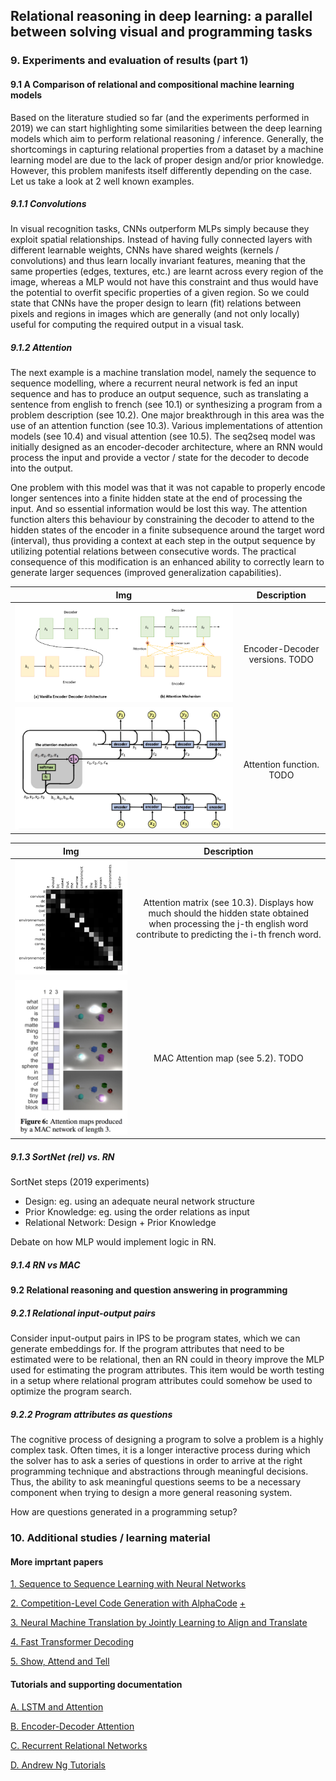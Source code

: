 ## Relational reasoning in deep learning: a parallel between solving visual and programming tasks

### 9. Experiments and evaluation of results (part 1)

#### 9.1 A Comparison of relational and compositional machine learning models

Based on the literature studied so far (and the experiments performed in 2019) we can start highlighting some similarities between the deep learning models which aim to perform relational reasoning / inference. Generally, the shortcomings in capturing relational properties from a dataset by a machine learning model are due to the lack of proper design and/or prior knowledge. However, this problem manifests itself differently depending on the case. Let us take a look at 2 well known examples.

##### 9.1.1 Convolutions

In visual recognition tasks, CNNs outperform MLPs simply because they exploit spatial relationships. Instead of having fully connected layers with different learnable weights, CNNs have shared weights (kernels / convolutions) and thus learn locally invariant features, meaning that the same properties (edges, textures, etc.) are learnt across every region of the image, whereas a MLP would not have this constraint and thus would have the potential to overfit specific properties of a given region. So we could state that CNNs have the proper design to learn (fit) relations between pixels and regions in images which are generally (and not only locally) useful for computing the required output in a visual task.

##### 9.1.2 Attention

The next example is a machine translation model, namely the sequence to sequence modelling, where a recurrent neural network is fed an input sequence and has to produce an output sequence, such as translating a sentence from english to french (see 10.1) or synthesizing a program from a problem description (see 10.2). One major breakthrough in this area was the use of an attention function (see 10.3). Various implementations of attention models (see 10.4) and visual attention (see 10.5). The seq2seq model was initially designed as an encoder-decoder architecture, where an RNN would process the input and provide a vector / state for the decoder to decode into the output.

One problem with this model was that it was not capable to properly encode longer sentences into a finite hidden state at the end of processing the input. And so essential information would be lost this way. The attention function alters this behaviour by constraining the decoder to attend to the hidden states of the encoder in a finite subsequence around the target word (interval), thus providing a context at each step in the output sequence by utilizing potential relations between consecutive words. The practical consequence of this modification is an enhanced ability to correctly learn to generate larger sequences (improved generalization capabilities).

|Img|Description|
|:-:|:---------:|
|![Encoder-Decoder versions](https://raw.githubusercontent.com/perticascatalin/Research/master/RelationalPROG/images/encoder_decoder.png)|Encoder-Decoder versions. TODO|
|![Attention function](https://raw.githubusercontent.com/perticascatalin/Research/master/RelationalPROG/images/attention_function.png)|Attention function. TODO|

|Img|Description|
|:-:|:---------:|
|![Attention matrix](https://raw.githubusercontent.com/perticascatalin/Research/master/RelationalPROG/images/attention_matrix.png)|Attention matrix (see 10.3). Displays how much should the hidden state obtained when processing the j-th english word contribute to predicting the i-th french word.|
|![MAC Attention map](https://raw.githubusercontent.com/perticascatalin/Research/master/RelationalPROG/images/mac_attention.png)|MAC Attention map (see 5.2). TODO|

##### 9.1.3 SortNet (rel) vs. RN

SortNet steps (2019 experiments)

- Design: eg. using an adequate neural network structure
- Prior Knowledge: eg. using the order relations as input
- Relational Network: Design + Prior Knowledge

Debate on how MLP would implement logic in RN.

##### 9.1.4 RN vs MAC

#### 9.2 Relational reasoning and question answering in programming

##### 9.2.1 Relational input-output pairs

Consider input-output pairs in IPS to be program states, which we can generate embeddings for. If the program attributes that need to be estimated were to be relational, then an RN could in theory improve the MLP used for estimating the program attributes. This item would be worth testing in a setup where relational program attributes could somehow be used to optimize the program search.

##### 9.2.2 Program attributes as questions

The cognitive process of designing a program to solve a problem is a highly complex task. Often times, it is a longer interactive process during which the solver has to ask a series of questions in order to arrive at the right programming technique and abstractions through meaningful decisions. Thus, the ability to ask meaningful questions seems to be a necessary component when trying to design a more general reasoning system.

How are questions generated in a programming setup?

### 10. Additional studies / learning material

#### More imprtant papers

[1. Sequence to Sequence Learning with Neural Networks](https://arxiv.org/pdf/1409.3215.pdf)

[2. Competition-Level Code Generation with AlphaCode](https://storage.googleapis.com/deepmind-media/AlphaCode/competition_level_code_generation_with_alphacode.pdf) [+](https://www.deepmind.com/blog/competitive-programming-with-alphacode)

[3. Neural Machine Translation by Jointly Learning to Align and Translate](https://arxiv.org/pdf/1409.0473.pdf)

[4. Fast Transformer Decoding](https://arxiv.org/pdf/1911.02150.pdf)

[5. Show, Attend and Tell](https://arxiv.org/pdf/1502.03044.pdf)

#### Tutorials and supporting documentation

[A. LSTM and Attention](https://medium.com/swlh/a-simple-overview-of-rnn-lstm-and-attention-mechanism-9e844763d07b)

[B. Encoder-Decoder Attention](https://machinelearningmastery.com/how-does-attention-work-in-encoder-decoder-recurrent-neural-networks/)

[C. Recurrent Relational Networks](https://paperswithcode.com/paper/recurrent-relational-networks)

[D. Andrew Ng Tutorials](https://www.youtube.com/watch?v=RLWuzLLSIgw)